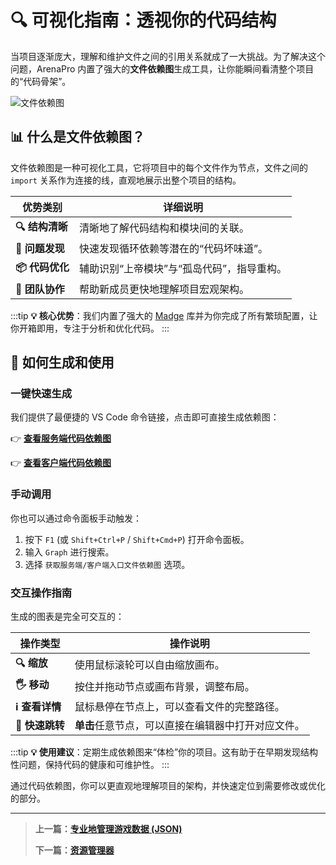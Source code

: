 # 🔍 可视化指南：透视你的代码结构

当项目逐渐庞大，理解和维护文件之间的引用关系就成了一大挑战。为了解决这个问题，ArenaPro 内置了强大的**文件依赖图**生成工具，让你能瞬间看清整个项目的“代码骨架”。

![文件依赖图](/QQ20250610-144132.png)

## 📊 什么是文件依赖图？

文件依赖图是一种可视化工具，它将项目中的每个文件作为节点，文件之间的 `import` 关系作为连接的线，直观地展示出整个项目的结构。

| 优势类别        | 详细说明                                   |
| --------------- | ------------------------------------------ |
| **🔍 结构清晰** | 清晰地了解代码结构和模块间的关联。         |
| **🐛 问题发现** | 快速发现循环依赖等潜在的“代码坏味道”。     |
| **📦 代码优化** | 辅助识别“上帝模块”与“孤岛代码”，指导重构。 |
| **👥 团队协作** | 帮助新成员更快地理解项目宏观架构。         |

:::tip
**💡 核心优势**：我们内置了强大的 [Madge](https://github.com/pahen/madge) 库并为你完成了所有繁琐配置，让你开箱即用，专注于分析和优化代码。
:::

## 🎯 如何生成和使用

### 一键快速生成

我们提供了最便捷的 VS Code 命令链接，点击即可直接生成依赖图：

👉 **[查看服务端代码依赖图](vscode://box3lab.box3arenapro/command?type=ap.file.server.script.graph)**

👉 **[查看客户端代码依赖图](vscode://box3lab.box3arenapro/command?type=ap.file.client.script.graph)**

### 手动调用

你也可以通过命令面板手动触发：

1.  按下 `F1` (或 `Shift+Ctrl+P` / `Shift+Cmd+P`) 打开命令面板。
2.  输入 `Graph` 进行搜索。
3.  选择 `获取服务端/客户端入口文件依赖图` 选项。

### 交互操作指南

生成的图表是完全可交互的：

| 操作类型        | 操作说明                                           |
| --------------- | -------------------------------------------------- |
| **🔍 缩放**     | 使用鼠标滚轮可以自由缩放画布。                     |
| **🖐️ 移动**     | 按住并拖动节点或画布背景，调整布局。               |
| **ℹ️ 查看详情** | 鼠标悬停在节点上，可以查看文件的完整路径。         |
| **📝 快速跳转** | **单击**任意节点，可以直接在编辑器中打开对应文件。 |

:::tip
**💡 使用建议**：定期生成依赖图来“体检”你的项目。这有助于在早期发现结构性问题，保持代码的健康和可维护性。
:::

通过代码依赖图，你可以更直观地理解项目的架构，并快速定位到需要修改或优化的部分。

---

> **上一篇：[专业地管理游戏数据 (JSON)](./json.md)**
>
> **下一篇：[资源管理器](./resources.md)**
